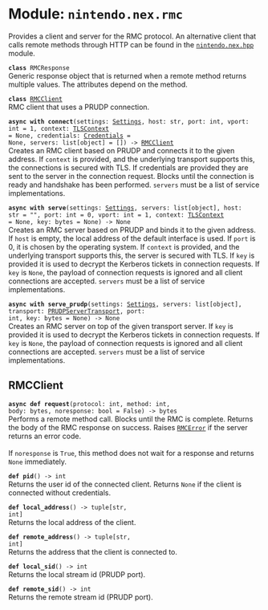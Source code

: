 
# Module: <code>nintendo.nex.rmc</code>

Provides a client and server for the RMC protocol. An alternative client that calls remote methods through HTTP can be found in the [`nintendo.nex.hpp`](hpp.md) module.

<code>**class** RMCResponse</code><br>
<span class="docs">Generic response object that is returned when a remote method returns multiple values. The attributes depend on the method.</span>

<code>**class** [RMCClient](#rmcclient)</code><br>
<span class="docs">RMC client that uses a PRUDP connection.</span>

<code>**async with connect**(settings: [Settings](settings.md#settings), host: str, port: int, vport: int = 1, context: [TLSContext](https://anynet.readthedocs.io/en/latest/reference/tls/#tlscontext) = None, credentials: [Credentials](kerberos.md#credentials) = None, servers: list[object] = []) -> [RMCClient](#rmcclient)</code><br>
<span class="docs">Creates an RMC client based on PRUDP and connects it to the given address. If `context` is provided, and the underlying transport supports this, the connections is secured with TLS. If credentials are provided they are sent to the server in the connection request. Blocks until the connection is ready and handshake has been performed. `servers` must be a list of service implementations.</span>

<code>**async with serve**(settings: [Settings](settings.md#settings), servers: list[object], host: str = "", port: int = 0, vport: int = 1, context: [TLSContext](https://anynet.readthedocs.io/en/latest/reference/tls/#tlscontext) = None, key: bytes = None) -> None</code><br>
<span class="docs">Creates an RMC server based on PRUDP and binds it to the given address. If `host` is empty, the local address of the default interface is used. If `port` is 0, it is chosen by the operating system. If `context` is provided, and the underlying transport supports this, the server is secured with TLS. If `key` is provided it is used to decrypt the Kerberos tickets in connection requests. If `key` is `None`, the payload of connection requests is ignored and all client connections are accepted. `servers` must be a list of service implementations.</span>

<code>**async with serve_prudp**(settings: [Settings](settings.md#settings), servers: list[object], transport: [PRUDPServerTransport](prudp.md#prudpservertransport), port: int, key: bytes = None) -> None</code><br>
<span class="docs">Creates an RMC server on top of the given transport server. If `key` is provided it is used to decrypt the Kerberos tickets in connection requests. If `key` is `None`, the payload of connection requests is ignored and all client connections are accepted. `servers` must be a list of service implementations.</span>

## RMCClient
<code>**async def request**(protocol: int, method: int, body: bytes, noresponse: bool = False) -> bytes</code><br>
<span class="docs">Performs a remote method call. Blocks until the RMC is complete. Returns the body of the RMC response on success. Raises [`RMCError`](common.md#rmcerror) if the server returns an error code.<br><br>If `noresponse` is `True`, this method does not wait for a response and returns `None` immediately.</span>

<code>**def pid**() -> int</code><br>
<span class="docs">Returns the user id of the connected client. Returns `None` if the client is connected without credentials.</span>

<code>**def local_address**() -> tuple[str, int]</code><br>
<span class="docs">Returns the local address of the client.</span>

<code>**def remote_address**() -> tuple[str, int]</code><br>
<span class="docs">Returns the address that the client is connected to.</span>

<code>**def local_sid**() -> int</code><br>
<span class="docs">Returns the local stream id (PRUDP port).</span>

<code>**def remote_sid**() -> int</code><br>
<span class="docs">Returns the remote stream id (PRUDP port).</span>
